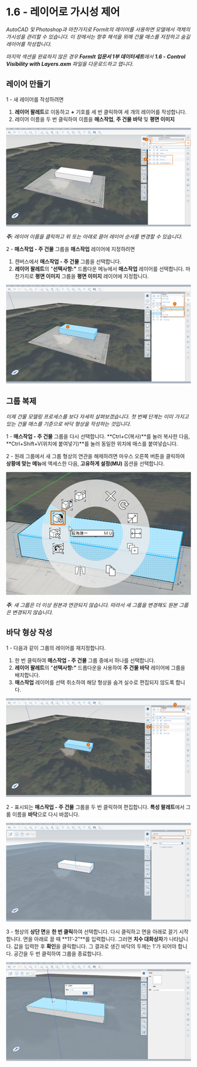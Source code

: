 # 1.6 - 레이어로 가시성 제어

_AutoCAD 및 Photoshop과 마찬가지로 FormIt의 레이어를 사용하면 모델에서 객체의 가시성을 관리할 수 있습니다. 이 장에서는 향후 해석을 위해 건물 매스를 저장하고 숨길 레이어를 작성합니다._

_마지막 섹션을 완료하지 않은 경우_ _**FormIt 입문서 1부 데이터세트**에서_ _**1.6 - Control Visibility with Layers.axm**_ _파일을 다운로드하고 엽니다._

## **레이어 만들기**

1 - 새 레이어를 작성하려면

1. **레이어 팔레트**로 이동하고 **+** 기호를 세 번 클릭하여 세 개의 레이어를 작성합니다.
2. 레이어 이름을 두 번 클릭하여 이름을 **매스작업**, **주 건물 바닥** 및 **평면 이미지**

![](<../../.gitbook/assets/0 (20).png>)

_**주:**_ _레이어 이름을 클릭하고 위 또는 아래로 끌어 레이어 순서를 변경할 수 있습니다._

2 - **매스작업 - 주 건물** 그룹을 **매스작업** 레이어에 지정하려면

1. 캔버스에서 **매스작업 - 주 건물** 그룹을 선택합니다.
2. **레이어 팔레트**의 "**선택사항:"** 드롭다운 메뉴에서 **매스작업** 레이어를 선택합니다. 마찬가지로 **평면 이미지** 그룹을 **평면 이미지** 레이어에 지정합니다.

![](<../../.gitbook/assets/1 (13) (1).png>)

## **그룹 복제**

_이제 건물 모델링 프로세스를 보다 자세히 살펴보겠습니다. 첫 번째 단계는 이미 가지고 있는 건물 매스를 기준으로 바닥 형상을 작성하는 것입니다._

1 - **매스작업 - 주 건물** 그룹을 다시 선택합니다. **Ctrl+C(복사)**를 눌러 복사한 다음, **Ctrl+Shift+V(위치에 붙여넣기)**를 눌러 동일한 위치에 매스를 붙여넣습니다.

2 - 원래 그룹에서 새 그룹 형상의 연관을 해제하려면 마우스 오른쪽 버튼을 클릭하여 **상황에 맞는 메뉴**에 액세스한 다음, **고유하게 설정(MU)** 옵션을 선택합니다.

![](<../../.gitbook/assets/2 (18).png>)

_**주**: 새 그룹은 더 이상 원본과 연관되지 않습니다. 따라서 새 그룹을 변경해도 원본 그룹은 변경되지 않습니다._

## **바닥 형상 작성**

1 - 다음과 같이 그룹의 레이어를 재지정합니다.

1. 한 번 클릭하여 **매스작업 - 주 건물** 그룹 중에서 하나를 선택합니다.
2. **레이어 팔레트**의 "**선택사항:"** 드롭다운을 사용하여 **주 건물 바닥** 레이어에 그룹을 배치합니다.
3. **매스작업** 레이어를 선택 취소하여 해당 형상을 숨겨 실수로 편집되지 않도록 합니다.

![](<../../.gitbook/assets/3 (18) (1).png>)

2 - 표시되는 **매스작업 - 주 건물** 그룹을 두 번 클릭하여 편집합니다. **특성 팔레트**에서 그룹 이름을 **바닥**으로 다시 바꿉니다.

![](<../../.gitbook/assets/4 (12) (1).png>)

3 - 형상의 **상단 면**을 **한 번 클릭**하여 선택합니다. 다시 클릭하고 면을 아래로 끌기 시작합니다. 면을 아래로 끌 때 **11’-2"**를 입력합니다. 그러면 **치수 대화상자**가 나타납니다. 값을 입력한 후 **확인**을 클릭합니다. 그 결과로 생긴 바닥의 두께는 1'가 되어야 합니다. 공간을 두 번 클릭하여 그룹을 종료합니다.

![](<../../.gitbook/assets/5 (10).png>)
